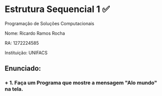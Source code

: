 # Estrutura Sequencial 1 ✅ #

Programação de Soluções Computacionais

Nome: Ricardo Ramos Rocha

RA: 1272224585

Instituição: UNIFACS


## Enunciado: ##

### + 1. Faça um Programa que mostre a mensagem "Alo mundo" na tela. ###


